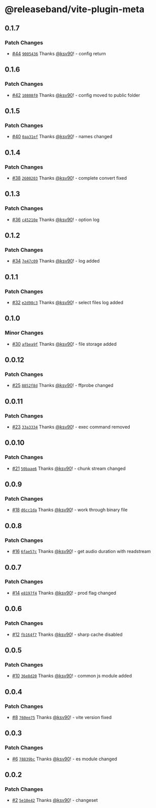 # @releaseband/vite-plugin-meta

## 0.1.7

### Patch Changes

- [#44](https://github.com/releaseband/vite-plugin-meta/pull/44) [`9005436`](https://github.com/releaseband/vite-plugin-meta/commit/9005436e88fdf187954fafdc9eeceb5cfe4f825d) Thanks [@ksv90](https://github.com/ksv90)! - config return

## 0.1.6

### Patch Changes

- [#42](https://github.com/releaseband/vite-plugin-meta/pull/42) [`10808f0`](https://github.com/releaseband/vite-plugin-meta/commit/10808f04096d0d27cee718b640f3d3c99f9818d7) Thanks [@ksv90](https://github.com/ksv90)! - config moved to public folder

## 0.1.5

### Patch Changes

- [#40](https://github.com/releaseband/vite-plugin-meta/pull/40) [`0aa31ef`](https://github.com/releaseband/vite-plugin-meta/commit/0aa31ef7b8f825638fe27f1ff4eed42cc87cd048) Thanks [@ksv90](https://github.com/ksv90)! - names changed

## 0.1.4

### Patch Changes

- [#38](https://github.com/releaseband/vite-plugin-meta/pull/38) [`2600203`](https://github.com/releaseband/vite-plugin-meta/commit/260020392b20b7ad23fa87726aecbe107e8c2808) Thanks [@ksv90](https://github.com/ksv90)! - complete convert fixed

## 0.1.3

### Patch Changes

- [#36](https://github.com/releaseband/vite-plugin-meta/pull/36) [`c45210e`](https://github.com/releaseband/vite-plugin-meta/commit/c45210e5b4b1d055d81fe2217d07a72e384af8a1) Thanks [@ksv90](https://github.com/ksv90)! - option log

## 0.1.2

### Patch Changes

- [#34](https://github.com/releaseband/vite-plugin-meta/pull/34) [`7e47c09`](https://github.com/releaseband/vite-plugin-meta/commit/7e47c0980c86345013aadbfb9352b4d959c627b5) Thanks [@ksv90](https://github.com/ksv90)! - log added

## 0.1.1

### Patch Changes

- [#32](https://github.com/releaseband/vite-plugin-meta/pull/32) [`e2d98c3`](https://github.com/releaseband/vite-plugin-meta/commit/e2d98c337beef51fbbad5fa55c06ade0b24aba4f) Thanks [@ksv90](https://github.com/ksv90)! - select files log added

## 0.1.0

### Minor Changes

- [#30](https://github.com/releaseband/vite-plugin-meta/pull/30) [`afbea9f`](https://github.com/releaseband/vite-plugin-meta/commit/afbea9fa4a9a819b067ff2c489d2ff8489f13044) Thanks [@ksv90](https://github.com/ksv90)! - file storage added

## 0.0.12

### Patch Changes

- [#25](https://github.com/releaseband/vite-plugin-meta/pull/25) [`8852f8d`](https://github.com/releaseband/vite-plugin-meta/commit/8852f8d583965849d052a069ee18359ec7c28124) Thanks [@ksv90](https://github.com/ksv90)! - ffprobe changed

## 0.0.11

### Patch Changes

- [#23](https://github.com/releaseband/vite-plugin-meta/pull/23) [`33a3334`](https://github.com/releaseband/vite-plugin-meta/commit/33a3334aac3cbd7718d237b18f1ae18a2cabd0c3) Thanks [@ksv90](https://github.com/ksv90)! - exec command removed

## 0.0.10

### Patch Changes

- [#21](https://github.com/releaseband/vite-plugin-meta/pull/21) [`50baae6`](https://github.com/releaseband/vite-plugin-meta/commit/50baae62d2498771a1baba39fb346f43e72bcf23) Thanks [@ksv90](https://github.com/ksv90)! - chunk stream changed

## 0.0.9

### Patch Changes

- [#18](https://github.com/releaseband/vite-plugin-meta/pull/18) [`d6cc1da`](https://github.com/releaseband/vite-plugin-meta/commit/d6cc1daa737b2791eaf0753184b4332667bb547b) Thanks [@ksv90](https://github.com/ksv90)! - work through binary file

## 0.0.8

### Patch Changes

- [#16](https://github.com/releaseband/vite-plugin-meta/pull/16) [`6fae57c`](https://github.com/releaseband/vite-plugin-meta/commit/6fae57c7458700c26fde52ec4d8fd04d20547b4d) Thanks [@ksv90](https://github.com/ksv90)! - get audio duration with readstream

## 0.0.7

### Patch Changes

- [#14](https://github.com/releaseband/vite-plugin-meta/pull/14) [`e8197f4`](https://github.com/releaseband/vite-plugin-meta/commit/e8197f4d24cd88ff25b18e3686e4360449012b55) Thanks [@ksv90](https://github.com/ksv90)! - prod flag changed

## 0.0.6

### Patch Changes

- [#12](https://github.com/releaseband/vite-plugin-meta/pull/12) [`fb164f7`](https://github.com/releaseband/vite-plugin-meta/commit/fb164f71a2e85cd75c034a386d7fcea5d7a27273) Thanks [@ksv90](https://github.com/ksv90)! - sharp cache disabled

## 0.0.5

### Patch Changes

- [#10](https://github.com/releaseband/vite-plugin-meta/pull/10) [`36e8d20`](https://github.com/releaseband/vite-plugin-meta/commit/36e8d2020fef449ade78e9f7a5f0c9744b72e244) Thanks [@ksv90](https://github.com/ksv90)! - common js module added

## 0.0.4

### Patch Changes

- [#8](https://github.com/releaseband/vite-plugin-meta/pull/8) [`760ee75`](https://github.com/releaseband/vite-plugin-meta/commit/760ee75e8d63bb4cf4156715a3e060e36efac0d8) Thanks [@ksv90](https://github.com/ksv90)! - vite version fixed

## 0.0.3

### Patch Changes

- [#6](https://github.com/releaseband/vite-plugin-meta/pull/6) [`78839bc`](https://github.com/releaseband/vite-plugin-meta/commit/78839bcd7d61cd14717bc4b5fde0b54bbe0d387b) Thanks [@ksv90](https://github.com/ksv90)! - es module changed

## 0.0.2

### Patch Changes

- [#2](https://github.com/releaseband/vite-plugin-meta/pull/2) [`5e10e42`](https://github.com/releaseband/vite-plugin-meta/commit/5e10e4284f121441abe46685db5b87e0f26cac72) Thanks [@ksv90](https://github.com/ksv90)! - changeset
